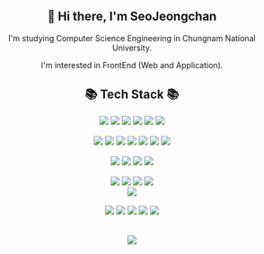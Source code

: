 
<h2 align="center">👋 Hi there, I'm SeoJeongchan</h2>
<div align="center">
    <p> I'm studying Computer Science Engineering in Chungnam National University. </p>
    <p> I'm interested in FrontEnd (Web and Application). </p>
</div>
<h2 align="center">📚 Tech Stack 📚</h2>
<div align="center">
	<img src="https://img.shields.io/badge/HTML5-E34F26?style=flat&logo=HTML5&logoColor=white" />
	<img src="https://img.shields.io/badge/CSS3-1572B6?style=flat&logo=CSS3&logoColor=white" />
    <img src="https://img.shields.io/badge/JavaScript-F7DF1E?style=flat&logo=JavaScript&logoColor=white" />
    <img src="https://img.shields.io/badge/React-61DAFB?style=flat&logo=React&logoColor=white"/>
    <img src="https://img.shields.io/badge/Kotlin-7F52FF?style=flat&logo=Kotlin&logoColor=white" />
    <img src="https://img.shields.io/badge/Android-3DDC84?style=flat&logo=Android&logoColor=white"/>
</div>
<br/>
<div align="center">
    <img src="https://img.shields.io/badge/Python-3776AB?style=flat&logo=Python&logoColor=white" />    
    <img src="https://img.shields.io/badge/Java-007396?style=flat&logo=OpenJDK&logoColor=white"/>
    <img src="https://img.shields.io/badge/C-A8B9CC?style=flat&logo=C&logoColor=white"/>
    <img src="https://img.shields.io/badge/C++-00599C?style=flat&logo=c%2B%2B&&logoColor=white"/>
    <img src="https://img.shields.io/badge/PHP-777BB4?style=flat&logo=PHP&logoColor=white"/>
    <img src="https://img.shields.io/badge/OCaml-EC6813?style=flat&logo=OCaml&logoColor=white"/>
    <img src="https://img.shields.io/badge/Dart-0175C2?style=flat&logo=Dart&logoColor=white"/>
</div>
<br/>
<div align="center">
    <img src="https://img.shields.io/badge/Flutter-02569B?style=flat&logo=Flutter&logoColor=white"/>
    <img src="https://img.shields.io/badge/Docker-2496ED?style=flat&logo=Docker&logoColor=white"/>
    <img src="https://img.shields.io/badge/Oracle-F80000?style=flat&logo=Oracle&logoColor=white"/>
    <img src="https://img.shields.io/badge/Firebase-FFCA28?style=flat&logo=Firebase&logoColor=white"/>
</div>
<br/>
<div align="center">
    <img src="https://img.shields.io/badge/Visual Studio Code-007ACC?style=flat&logo=VisualStudioCode&logoColor=white" />
    <img src="https://img.shields.io/badge/Android Studio-3DDC84?style=flat&logo=AndroidStudio&logoColor=white" />
    <img src="https://img.shields.io/badge/intellijidea-000000?style=flat&logo=intellijidea&logoColor=white" />   
    <img src="https://img.shields.io/badge/pycharm-000000?style=flat&logo=pycharm&logoColor=white" />   
    <br/>
    <img src="https://img.shields.io/badge/Linux-FCC624?style=flat&logo=Linux&logoColor=white" />
</div>
<br/>
<div align="center">
    <img src="https://img.shields.io/badge/Github-181717?style=flat&logo=Github&logoColor=white"/>
    <img src="https://img.shields.io/badge/Figma-F24E1E?style=flat&logo=Figma&logoColor=white"/>
    <img src="https://img.shields.io/badge/Notion-000000?style=flat&logo=Notion&logoColor=white"/>
    <img src="https://img.shields.io/badge/Discord-5865F2?style=flat&logo=Discord&logoColor=white"/>
    <img src="https://img.shields.io/badge/Slack-4A154B?style=flat&logo=Slack&logoColor=white"/>
</div>
<br/><br/>
<div align="center">
	<img src="https://github-readme-stats.vercel.app/api?username=woou4578&show_icons=true"><br><br>
</div>

<!--
**woou4578/woou4578** is a ✨ _special_ ✨ repository because its `README.md` (this file) appears on your GitHub profile.

Here are some ideas to get you started:

- 🔭 I’m currently working on ...
- 🌱 I’m currently learning ...
- 👯 I’m looking to collaborate on ...
- 🤔 I’m looking for help with ...
- 💬 Ask me about ...
- 📫 How to reach me: ...
- 😄 Pronouns: ...
- ⚡ Fun fact: ...
-->
